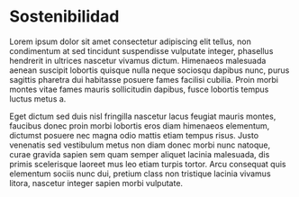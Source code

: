# Sostenibilidad

Lorem ipsum dolor sit amet consectetur adipiscing elit tellus, non condimentum at sed tincidunt suspendisse vulputate integer, phasellus hendrerit in ultrices nascetur vivamus dictum. Himenaeos malesuada aenean suscipit lobortis quisque nulla neque sociosqu dapibus nunc, purus sagittis pharetra dui habitasse posuere fames facilisi cubilia. Proin morbi montes vitae fames mauris sollicitudin dapibus, fusce lobortis tempus luctus metus a.

Eget dictum sed duis nisl fringilla nascetur lacus feugiat mauris montes, faucibus donec proin morbi lobortis eros diam himenaeos elementum, dictumst posuere nec magna odio mattis etiam tempus risus. Justo venenatis sed vestibulum metus non diam donec morbi nunc natoque, curae gravida sapien sem quam semper aliquet lacinia malesuada, dis primis scelerisque laoreet mus leo etiam turpis tortor. Arcu consequat quis elementum sociis nunc dui, pretium class non tristique lacinia vivamus litora, nascetur integer sapien morbi vulputate.
